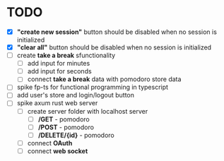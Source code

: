 # TODO

- [X] **"create new session"** button should be disabled when no session is initialized
- [X] **"clear all"** button should be disabled when no session is initialized
- [ ] create **take a break** sfunctionality
  - [ ] add input for minutes
  - [ ] add input for seconds
  - [ ] connect **take a break** data with pomodoro store data
- [ ] spike fp-ts for functional programming in typescript
- [ ] add user's store and login/logout button
- [ ] spike axum rust web server
  - [ ] create server folder with localhost server 
    - [ ] **/GET** - pomodoro
    - [ ] **/POST** - pomodoro
    - [ ] **/DELETE/{id}** - pomodoro
  - [ ] connect **OAuth**
  - [ ] connect **web socket** 
